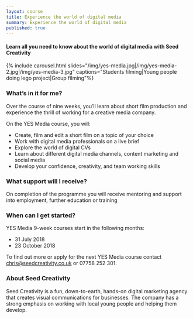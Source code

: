 ```yaml
---
layout: course
title: Experience the world of digital media
summary: Experience the world of digital media
published: true
---
```


#### Learn all you need to know about the world of digital media with Seed Creativity

{% include carousel.html slides="/img/yes-media.jpg|/img/yes-media-2.jpg|/img/yes-media-3.jpg" captions="Students filming|Young people doing lego project|Group filming"%}

### What’s in it for me? 

Over the course of nine weeks, you’ll learn about short film production and experience the thrill of working for a creative media company. 

On the YES Media course, you will: 
- Create, film and edit a short film on a topic of your choice
- Work with digital media professionals on a live brief
- Explore the world of digital CVs
- Learn about different digital media channels, content marketing and social media
- Develop your confidence, creativity, and team working skills

### What support will I receive?

On completion of the programme you will receive mentoring and support into employment, further education or training

### When can I get started?

YES Media 9-week courses start in the following months:
- 31 July 2018
- 23 October 2018

To find out more or apply for the next YES Media course contact [chris@seedcreativity.co.uk](mailto:chris@seedcreativity.co.uk) or 07758 252 301.

### About Seed Creativity

Seed Creativity is a fun, down-to-earth, hands-on digital marketing agency that creates visual communications for businesses. The company has a strong emphasis on working with local young people and helping them develop.
